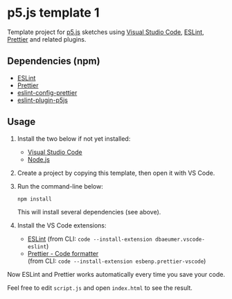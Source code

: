 # p5.js template 1

Template project for [p5.js](https://p5js.org/) sketches using [Visual Studio Code](https://code.visualstudio.com/), [ESLint](https://eslint.org/), [Prettier](https://prettier.io/) and related plugins.

## Dependencies (npm)

- [ESLint](https://www.npmjs.com/package/eslint)
- [Prettier](https://www.npmjs.com/package/prettier)
- [eslint-config-prettier](https://www.npmjs.com/package/eslint-config-prettier)
- [eslint-plugin-p5js](https://www.npmjs.com/package/eslint-plugin-p5js)

## Usage

1. Install the two below if not yet installed:
    - [Visual Studio Code](https://code.visualstudio.com/)
    - [Node.js](https://nodejs.org/)

2. Create a project by copying this template, then open it with VS Code.

3. Run the command-line below:

    ```shell
    npm install
    ```

    This will install several dependencies (see above).

4. Install the VS Code extensions:
    - [ESLint](https://marketplace.visualstudio.com/items?itemName=dbaeumer.vscode-eslint)
    (from CLI: `code --install-extension dbaeumer.vscode-eslint`)
    - [Prettier - Code formatter](https://marketplace.visualstudio.com/items?itemName=esbenp.prettier-vscode)  
    (from CLI: `code --install-extension esbenp.prettier-vscode`)

Now ESLint and Prettier works automatically every time you save your code.

Feel free to edit `script.js` and open `index.html` to see the result.
